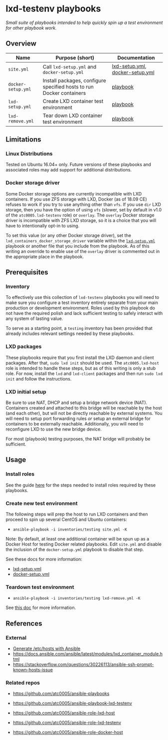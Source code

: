 # lxd-testenv playbooks

*Small suite of playbooks intended to help quickly spin up a test environment
for other playbook work.*

## Overview

| Name               | Purpose (short)                                                      | Documentation                                                              |
|--------------------|----------------------------------------------------------------------|----------------------------------------------------------------------------|
| `site.yml`         | Call `lxd-setup.yml` and `docker-setup.yml`                         | [lxd-setup.yml](docs/lxd-setup.md), [docker-setup.yml](docs/docker-setup.md) |
| `docker-setup.yml` | Install packages, configure specified hosts to run Docker containers | [playbook](docs/docker-setup.md)                                           |
| `lxd-setup.yml`    | Create LXD container test environment                                | [playbook](docs/lxd-setup.md)                                              |
| `lxd-remove.yml`   | Tear down LXD container test environment                             | [playbook](docs/lxd-remove.md)                                             |

## Limitations

### Linux Distributions

Tested on Ubuntu 16.04+ only. Future versions of these playbooks and associated
roles may add support for additional distributions.

### Docker storage driver

Some Docker storage options are currently incompatible with LXD containers. If
you use ZFS storage with LXD, Docker (as of 18.09 CE) refuses to work if you
try to use anything other than `vfs`. If you use `dir` LXD storage, then you
have the option of using `vfs` (slower, set by default in v1.0 of the
`atc0005.lxd-testenv` role) or `overlay`. The `overlay` Docker storage driver
is incompatible with ZFS LXD storage, so it is a choice that you will have to
intentionally opt-in to using.

To set this value (or any other Docker storage driver), set the
`lxd_containers_docker_storage_driver` variable within the
[`lxd-setup.yml`](docs/lxd-setup.md) playbook or another file that you include
from the playbook. As of this writing an override to enable use of the
`overlay` driver is commented out in the appropriate place in the playbook.

## Prerequisites

### Inventory

To effectively use this collection of `lxd-testenv` playbooks you will need to
make sure you configure a test inventory entirely separate from your main
production or development environment. Roles used by this playbook do not
have the required polish and lack sufficient testing to safely interact with
any system of lasting value.

To serve as a starting point, a `testing` inventory has been provided that
already includes relevant settings needed by these playbooks.

### LXD packages

These playbooks require that you first install the LXD daemon and client
packages. After that, `sudo lxd init` should be used. The `atc0005.lxd-host`
role is intended to handle these steps, but as of this writing is only a stub
role. For now, install the `lxd` and `lxd-client` packages and then run `sudo
lxd init` and follow the instructions.

### LXD initial setup

Be sure to use NAT, DHCP and setup a bridge network device (NAT). Containers
created and attached to this bridge will be reachable by the host (and each
other), but will not be directly reachable by external systems. You will need
to setup port forwarding rules *or* setup an external bridge for containers
to be externally reachable. Additionally, you will need to reconfigure LXD
to use the new bridge device.

For most (playbook) testing purposes, the NAT bridge will probably be
sufficient.

## Usage

### Install roles

See the guide [here](docs/install-roles.md) for the steps needed to install
roles required by these playbooks.

### Create new test environment

The following steps will prep the host to run LXD containers and then proceed
to spin up several CentOS and Ubuntu containers:

- `ansible-playbook -i inventories/testing site.yml -K`

Note: By default, at least one additional container will be spun up as a
Docker Host for testing Docker related playbooks. Edit `site.yml` and disable
the inclusion of the `docker-setup.yml` playbook to disable that step.

See these docs for more information:

- [lxd-setup.yml](docs/lxd-setup.md)
- [docker-setup.yml](docs/docker-setup.md)

### Teardown test environment

- `ansible-playbook -i inventories/testing lxd-remove.yml -K`

See [this doc](docs/lxd-remove.md) for more information.

## References

### External

- [Generate /etc/hosts with Ansible](https://gist.github.com/rothgar/8793800)
- <https://docs.ansible.com/ansible/latest/modules/lxd_container_module.html>
- <https://stackoverflow.com/questions/30226113/ansible-ssh-prompt-known-hosts-issue>

### Related repos

- <https://github.com/atc0005/ansible-playbooks>

- <https://github.com/atc0005/ansible-playbook-lxd-testenv>

- <https://github.com/atc0005/ansible-role-lxd-host>
- <https://github.com/atc0005/ansible-role-lxd-testenv>
- <https://github.com/atc0005/ansible-role-docker-host>
